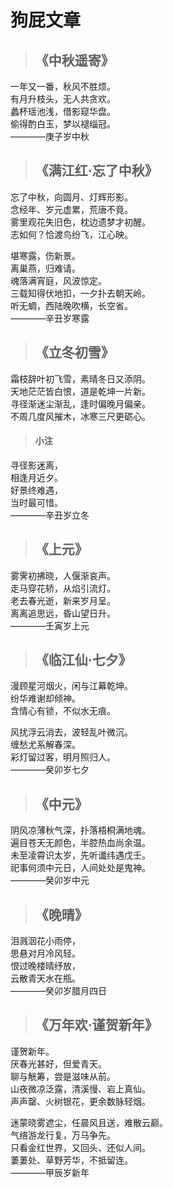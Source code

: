 # 狗屁文章

> ## 《中秋遥寄》  
一年又一番，秋风不胜烦。  
有月升枝头，无人共贪欢。  
蠡杯瑶池浅，借影窥华盘。  
偷得酌白玉，梦以褪缁冠。  
————庚子岁中秋  

> ## 《满江红·忘了中秋》  
忘了中秋，向圆月、灯辉形影。  
念经年、岁元虚累，荒唐不竟。  
雾里观花失旧色，枕边遗梦才初醒。  
志如何？恰渡鸟纷飞，江心映。  
>  
堪寒露，伤新景。  
离巢燕，归难请。  
魂落满宵庭，风波惊定。  
三载知得伏地扣，一夕扑去朝天岭。  
听无蜩，西陆晚吹横，长空省。  
————辛丑岁寒露  

> ## 《立冬初雪》  
霜枝辞叶初飞雪，素晴冬日又添阴。  
天地茫茫皆白恨，道是乾坤一片新。  
寻径渐迷尘渐乱，逢时偏晚月偏亲。  
不周几度风摧木，冰寒三尺更砺心。  
>  
> #### 小注  
寻径影迷离，  
相逢月近夕。  
好景终难遇，  
当时最可惜。  
————辛丑岁立冬

> ## 《上元》  
雾霁初拂晓，人偃渐哀声。  
走马穿花轿，从焰引流灯。  
老去春光逝，新来岁月呈。  
离离追思远，昏山望日升。  
————壬寅岁上元  

> ## 《临江仙·七夕》  
漫顾星河烟火，闲与江幕乾坤。  
纷华难谢却倾神。  
含情心有锁，不似水无痕。  
>  
风扰浮云消去，波轻乱叶微沉。  
缠愁尤系解春深。  
彩灯留过客，明月照归人。  
————癸卯岁七夕   

> ## 《中元》  
阴风凉薄秋气深，扑落梧桐满地魂。  
遍目苍天无颜色，半腔热血尚余温。  
未至凌霄识太岁，先听谶纬遇戊壬。  
祀事何须中元日，人间处处是鬼神。  
————癸卯岁中元  

> ## 《晚晴》  
泪溅洇花小雨停，  
思悬对月冷风轻。  
恨过晚楼晴纾放，  
云散青天水在瓶。  
————癸卯岁腊月四日  

> ## 《万年欢·谨贺新年》  
谨贺新年。  
厌春光甚好，但爱青天。  
聊与觥筹，尝是滋味从前。  
山夜微凉泛露，清溪慢、岩上真仙。  
声声罄、火树银花，更余数脉轻烟。  
>  
迷蒙晓雾遮尘，任晨风且送，难散云巅。  
气络游龙行复，万马争先。  
只看金红世界，又回头、还似人间。  
萋萋处、草野芳华，不抵留连。  
————甲辰岁新年